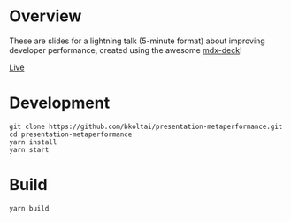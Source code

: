 # Overview

These are slides for a lightning talk (5-minute format) about improving developer performance, created using the awesome [mdx-deck](https://github.com/jxnblk/mdx-deck)!

[Live](https://bkoltai-presentation-metaperformance.netlify.com/)

# Development

```$xslt
git clone https://github.com/bkoltai/presentation-metaperformance.git
cd presentation-metaperformance
yarn install
yarn start
```

# Build
`yarn build`
